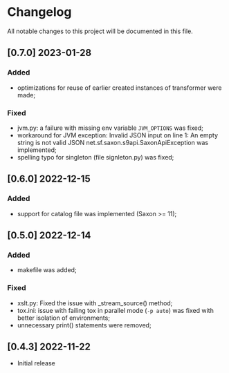 # Changelog

All notable changes to this project will be documented in this file.

## [0.7.0] 2023-01-28

### Added

- optimizations for reuse of earlier created instances of transformer were made;

### Fixed

- jvm.py: a failure with missing env variable `JVM_OPTIONS` was fixed;
- workaround for JVM exception: Invalid JSON input on line 1: An empty string
  is not valid JSON net.sf.saxon.s9api.SaxonApiException was implemented;
- spelling typo for singleton (file signleton.py) was fixed;

## [0.6.0] 2022-12-15

### Added

- support for catalog file was implemented (Saxon >= 11);


## [0.5.0] 2022-12-14

### Added

- makefile was added;

### Fixed

- xslt.py: Fixed the issue with _stream_source() method;
- tox.ini: issue with failing tox in parallel mode (`-p auto`) was fixed with
  better isolation of environments;
- unnecessary print() statements were removed;


## [0.4.3] 2022-11-22

- Initial release

